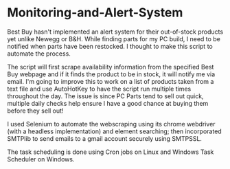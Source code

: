 # Monitoring-and-Alert-System

Best Buy hasn't implemented an alert system for their out-of-stock products yet unlike Newegg or B&H. While finding parts for my PC build, I need to be notified when parts have been restocked. I thought to make this script to automate the process.

The script will first scrape availability information from the specified Best Buy webpage and if it finds the product to be in stock, it will notify me via email. I'm going to improve this to work on a list of products taken from a text file and use AutoHotKey to have the script run multiple times throughout the day. The issue is since PC Parts tend to sell out quick, multiple daily checks help ensure I have a good chance at buying them before they sell out!

I used Selenium to automate the webscraping using its chrome webdriver (with a headless implementation) and element searching; then incorporated SMTPlib to send emails to a gmail account securely using SMTPSSL.

The task scheduling is done using Cron jobs on Linux and Windows Task Scheduler on Windows.
